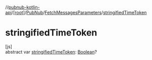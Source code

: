 //[pubnub-kotlin-api](../../../../index.md)/[[root]](../../index.md)/[PubNub](../index.md)/[FetchMessagesParameters](index.md)/[stringifiedTimeToken](stringified-time-token.md)

# stringifiedTimeToken

[js]\
abstract var [stringifiedTimeToken](stringified-time-token.md): [Boolean](https://kotlinlang.org/api/latest/jvm/stdlib/kotlin-stdlib/kotlin/-boolean/index.html)?
